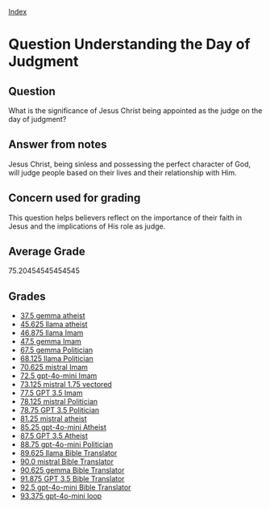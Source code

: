 
[Index](../../index.md)
# Question Understanding the Day of Judgment
## Question
What is the significance of Jesus Christ being appointed as the judge on the day of judgment?

## Answer from notes
Jesus Christ, being sinless and possessing the perfect character of God, will judge people based on their lives and their relationship with Him.

## Concern used for grading
This question helps believers reflect on the importance of their faith in Jesus and the implications of His role as judge.

## Average Grade
75.20454545454545

## Grades
 * [37.5 gemma atheist](../answers/gemma_atheist/Understanding_the_Day_of_Judgment.md)
 * [45.625 llama atheist](../answers/llama_atheist/Understanding_the_Day_of_Judgment.md)
 * [46.875 llama Imam](../answers/llama_Imam/Understanding_the_Day_of_Judgment.md)
 * [47.5 gemma Imam](../answers/gemma_Imam/Understanding_the_Day_of_Judgment.md)
 * [67.5 gemma Politician](../answers/gemma_Politician/Understanding_the_Day_of_Judgment.md)
 * [68.125 llama Politician](../answers/llama_Politician/Understanding_the_Day_of_Judgment.md)
 * [70.625 mistral Imam](../answers/mistral_Imam/Understanding_the_Day_of_Judgment.md)
 * [72.5 gpt-4o-mini Imam](../answers/gpt-4o-mini_Imam/Understanding_the_Day_of_Judgment.md)
 * [73.125 mistral 1.75 vectored](../answers/mistral_1.75_vectored/Understanding_the_Day_of_Judgment.md)
 * [77.5 GPT 3.5 Imam](../answers/GPT_3.5_Imam/Understanding_the_Day_of_Judgment.md)
 * [78.125 mistral Politician](../answers/mistral_Politician/Understanding_the_Day_of_Judgment.md)
 * [78.75 GPT 3.5 Politician](../answers/GPT_3.5_Politician/Understanding_the_Day_of_Judgment.md)
 * [81.25 mistral atheist](../answers/mistral_atheist/Understanding_the_Day_of_Judgment.md)
 * [85.25 gpt-4o-mini Atheist](../answers/gpt-4o-mini_Atheist/Understanding_the_Day_of_Judgment.md)
 * [87.5 GPT 3.5 Atheist](../answers/GPT_3.5_Atheist/Understanding_the_Day_of_Judgment.md)
 * [88.75 gpt-4o-mini Politician](../answers/gpt-4o-mini_Politician/Understanding_the_Day_of_Judgment.md)
 * [89.625 llama Bible Translator](../answers/llama_Bible_Translator/Understanding_the_Day_of_Judgment.md)
 * [90.0 mistral Bible Translator](../answers/mistral_Bible_Translator/Understanding_the_Day_of_Judgment.md)
 * [90.625 gemma Bible Translator](../answers/gemma_Bible_Translator/Understanding_the_Day_of_Judgment.md)
 * [91.875 GPT 3.5 Bible Translator](../answers/GPT_3.5_Bible_Translator/Understanding_the_Day_of_Judgment.md)
 * [92.5 gpt-4o-mini Bible Translator](../answers/gpt-4o-mini_Bible_Translator/Understanding_the_Day_of_Judgment.md)
 * [93.375 gpt-4o-mini loop](../answers/gpt-4o-mini_loop/Understanding_the_Day_of_Judgment.md)
